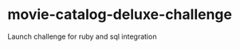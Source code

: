 movie-catalog-deluxe-challenge
==============================

Launch challenge for ruby and sql integration



